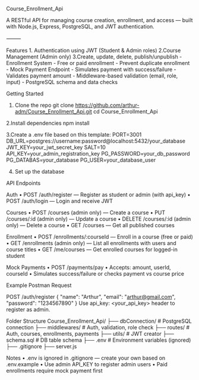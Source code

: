  Course_Enrollment_Api

A RESTful API for managing course creation, enrollment, and access — built with Node.js, Express, PostgreSQL, and JWT authentication.

⸻

 Features
	1. Authentication using JWT (Student & Admin roles)
	2.Course Management (Admin only)
	3.Create, update, delete, publish/unpublish
	-	Enrollment System
	-	Free or paid enrollment
	-	Prevent duplicate enrollment
	-	Mock Payment Endpoint
	-	Simulates payment with success/failure
	-	Validates payment amount
	-	Middleware-based validation (email, role, input)
	-	PostgreSQL schema and data checks

 Getting Started

1. Clone the repo
     git clone https://github.com/arthur-adm/Course_Enrollment_Api.git
     cd Course_Enrollment_Api

2.Install dependencies
     npm install

3.Create a .env file based on this template:
     PORT=3001
     DB_URL=postgres://username:password@localhost:5432/your_database
     JWT_KEY=your_jwt_secret_key
     SALT=10
     API_KEY=your_admin_registration_key
     PG_PASSWORD=your_db_password
     PG_DATABAS=your_database
     PG_USER=your_database_user
     
4. Set up the database


API Endpoints

 Auth
	•	POST /auth/register — Register as student or admin (with api_key)
	•	POST /auth/login — Login and receive JWT

 Courses
	•	POST /courses (admin only) — Create a course
	•	PUT /courses/:id (admin only) — Update a course
	•	DELETE /courses/:id (admin only) — Delete a course
	•	GET /courses — Get all published courses

 Enrollment
	•	POST /enrollments/:courseId — Enroll in a course (free or paid)
	•	GET /enrollments (admin only) — List all enrollments with users and course titles
	•	GET /me/courses — Get enrolled courses for logged-in student

 Mock Payments
	•	POST /payments/pay
	•	Accepts: amount, userId, courseId
	•	Simulates success/failure or checks payment vs course price


 Example Postman Request
 
 POST /auth/register
{
  "name": "Arthur",
  "email": "arthur@gmail.com",
  "password": "1234567890"
}
Use api_key: <your_api_key> header to register as admin.

Folder Structure
Course_Enrollment_Api/
├── dbConnection/       # PostgreSQL connection
├── middlewares/        # Auth, validation, role check
├── routes/             # Auth, courses, enrollments, payments
├── utils/              # JWT creator
├── schema.sql          # DB table schema
├── .env                # Environment variables (ignored)
├── .gitignore
├── server.js


Notes
	•	.env is ignored in .gitignore — create your own based on .env.example
	•	Use admin API_KEY to register admin users
	•	Paid enrollments require mock payment first
